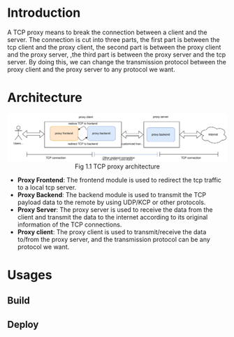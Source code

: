 # Introduction

A TCP proxy means to break the connection between a client and the server. The connection is cut into three parts, the first part is between the tcp client and the proxy client, the second part is between the proxy client and the proxy server, ,the third part is between the proxy server and the tcp server. By doing this, we can change the transmission protocol between the proxy client and the proxy server to any protocol we want.

# Architecture

<div align="center" style="text-align:center"> 
<img src="./docs/imgs/tcp_proxy.svg" alt="architecture"></div>
<div align="center">Fig 1.1 TCP proxy architecture</div>

- **Proxy Frontend**: The frontend module is used to redirect the tcp traffic to a local tcp server.
- **Proxy Backend**: The backend module is used to transmit the TCP payload data to the remote by using UDP/KCP or other protocols.
- **Proxy Server**: The proxy server is used to receive the data from the client and transmit the data to the internet according to its original information of the TCP connections.
- **Proxy client**: The proxy client is used to transmit/receive the data to/from the proxy server, and the transmission protocol can be any protocol we want.

# Usages

## Build

## Deploy